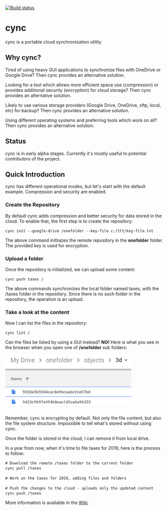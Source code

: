 [![Build status](https://ci.appveyor.com/api/projects/status/ghyrukvqowcqlcel/branch/master?svg=true)](https://ci.appveyor.com/project/ivannp/cync/branch/master)

# cync
cync is a portable cloud synchronization utility

## Why cync?
Tired of using heavy GUI applications to synchronize files with OneDrive or Google Drive? Then cync provides an alternative solution.

Looking for a tool which allows more efficient space use (compression) or provides additional security (encryption) for cloud storage? Then cync provides an alternative solution.

Likely to use various storage providers (Google Drive, OneDrive, sftp, local, etc) for backup? Then cync provides an alternative solution.

Using different operating systems and preferring tools which work on all? Then cync provides an alternative solution.

## Status
cync is in early alpha stages. Currently it's mostly useful to potential contributors of the project.

## Quick Introduction
cync has different operational modes, but let's start with the default example. Compression and security are enabled.

### Create the Repository
By default cync adds compression and better security for data stored in the cloud. To enable that, the first step is to create the repository:

    cync init --google-drive /onefolder --key-file c:/ttt/key-file.txt
    
The above command initliazes the remote repository in the **onefolder** folder. The provided key is used for encryption.

### Upload a folder
Once the repository is initialized, we can upload some content:

    cync push taxes /
    
The above commands synchronizes the local folder named taxes, with the /taxes folder in the repository. Since there is no such folder in the repository, the operation is an upload.

### Take a look at the content
Now I can list the files in the repository:

    cync list /
    
Can the files be listed by using a GUI instead? **NO!** Here is what you see in the browser when you open one of **/onefolder** sub folders:

![Google Drive file list](https://github.com/ivannp/cync/blob/master/github-images/google-drive-files.png)

Remember, cync is encrypting by default. Not only the file content, but also the file system structure. Impossible to tell what's stored without using cync.

Once the folder is stored in the cloud, I can remove it from local drive.

In a year from now, when it's time to file taxes for 2019, here is the process to follow:

    # Download the remote /taxes folder to the current folder
    cync pull /taxes
    
    # Work on the taxes for 2019, adding files and folders
    
    # Push the changes to the cloud - uploads only the updated content
    cync push /taxes

More information is available in the [Wiki](https://github.com/ivannp/cync/wiki).
